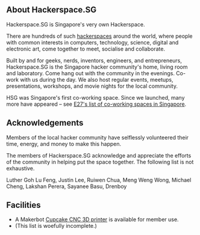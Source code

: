 ## About Hackerspace.SG

Hackerspace.SG is Singapore's very own Hackerspace. 

There are hundreds of such <a href="http://www.hackerspaces.org/">hackerspaces</a> around the world, where people with common interests in computers, technology, science, digital and electronic art, come together to meet, socialise and collaborate.

Built by and for geeks, nerds, inventors, engineers, and entrepreneurs, Hackerspace.SG is the Singapore hacker community's home, living room and laboratory.  Come hang out with the community in the evenings.  Co-work with us during the day.  We also host regular events, meetups, presentations, workshops, and movie nights for the local community.

HSG was Singapore's first co-working space. Since we launched, many more have appeared &ndash; see [E27's list of co-working spaces in Singapore](http://e27.co/surviving-in-the-jungle-of-singapores-co-working-space/).

## Acknowledgements

Members of the local hacker community have selflessly volunteered their time, energy, and money to make this happen.

The members of Hackerspace.SG acknowledge and appreciate the efforts of the community in helping put the space together. The following list is not exhaustive.

Luther Goh Lu Feng, Justin Lee, Ruiwen Chua, Meng Weng Wong, Michael Cheng, Lakshan Perera, Sayanee Basu, Drenboy

## Facilities

- A Makerbot [Cupcake CNC 3D printer](cupcake) is available for member use.
- (This list is woefully incomplete.)
